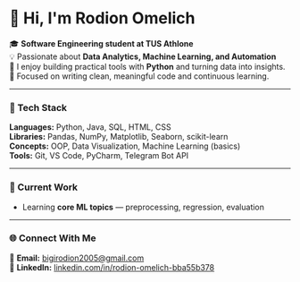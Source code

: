 # 👋 Hi, I'm Rodion Omelich  

🎓 **Software Engineering student at TUS Athlone**  
💡 Passionate about **Data Analytics, Machine Learning, and Automation**  
🧩 I enjoy building practical tools with **Python** and turning data into insights.  
🧠 Focused on writing clean, meaningful code and continuous learning.  

---

### 🧰 Tech Stack  
**Languages:** Python, Java, SQL, HTML, CSS  
**Libraries:** Pandas, NumPy, Matplotlib, Seaborn, scikit-learn  
**Concepts:** OOP, Data Visualization, Machine Learning (basics)  
**Tools:** Git, VS Code, PyCharm, Telegram Bot API  

---

### 🚀 Current Work  
- Learning **core ML topics** — preprocessing, regression, evaluation  

---

### 🌐 Connect With Me  
📧 **Email:** bigirodion2005@gmail.com  
💼 **LinkedIn:** [linkedin.com/in/rodion-omelich-bba55b378](https://www.linkedin.com/in/rodion-omelich-bba55b378) 
